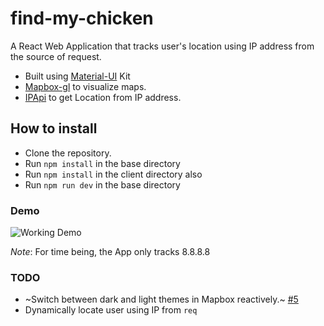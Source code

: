 # find-my-chicken

A React Web Application that tracks user's location using IP address from the source of request.

- Built using [Material-UI](https://material-ui.com/) Kit
- [Mapbox-gl](https://www.mapbox.com/mapbox-gl-js/) to visualize maps.
- [IPApi](https://ipapi.co/) to get Location from IP address.

## How to install

* Clone the repository.
* Run `npm install` in the base directory
* Run `npm install` in the client directory also
* Run `npm run dev` in the base directory

### Demo
![Working Demo](https://res.cloudinary.com/crack-jack/image/upload/v1539098617/demo_lrs2ct.gif)

*Note*: For time being, the App only tracks 8.8.8.8

### TODO
- ~Switch between dark and light themes in Mapbox reactively.~ [#5](https://github.com/rakhi2104/find-my-chicken/pull/5)
- Dynamically locate user using IP from `req`
